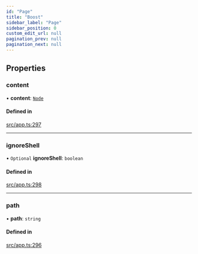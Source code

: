 ```yaml
---
id: "Page"
title: "Boost"
sidebar_label: "Page"
sidebar_position: 0
custom_edit_url: null
pagination_prev: null
pagination_next: null
---
```


## Properties

### content

• **content**: [`Node`](../modules.md#node)

#### Defined in

[src/app.ts:297](https://github.com/yolmio/boost/blob/b239488/src/app.ts#L297)

___

### ignoreShell

• `Optional` **ignoreShell**: `boolean`

#### Defined in

[src/app.ts:298](https://github.com/yolmio/boost/blob/b239488/src/app.ts#L298)

___

### path

• **path**: `string`

#### Defined in

[src/app.ts:296](https://github.com/yolmio/boost/blob/b239488/src/app.ts#L296)
